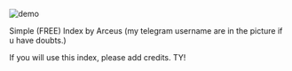 
![demo](https://8ghtchecker.000webhostapp.com/tempsnip.png)

Simple (FREE) Index by Arceus (my telegram username are in the picture if u have doubts.)

If you will use this index, please add credits. TY!
